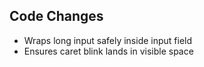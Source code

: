 ## Code Changes

- Wraps long input safely inside input field
- Ensures caret blink lands in visible space
